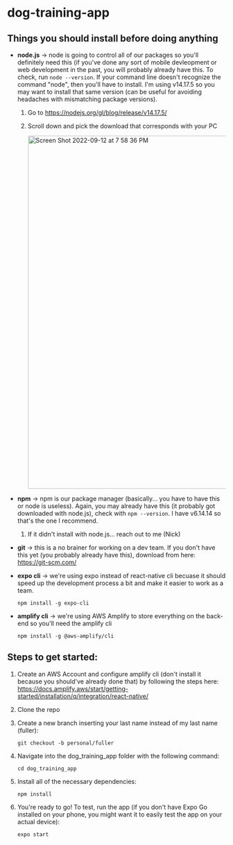 # dog-training-app

## Things you should install before doing anything ##

- **node.js** -> node is going to control all of our packages so you'll definitely need this (if you've done any sort of mobile devleopment or web development in the past, you will probably already have this. To check, run `node --version`. If your command line doesn't recognize the command "node", then you'll have to install. I'm using v14.17.5 so you may want to install that same version (can be useful for avoiding headaches with mismatching package versions).
    
    1. Go to https://nodejs.org/gl/blog/release/v14.17.5/
    2. Scroll down and pick the download that corresponds with your PC
   
        <img width="815" alt="Screen Shot 2022-09-12 at 7 58 36 PM" src="https://user-images.githubusercontent.com/62805062/189784391-13e92cd3-9b0c-4bab-aa88-c489e5e8abbf.png">

- **npm** -> npm is our package manager (basically... you have to have this or node is useless). Again, you may already have this (it probably got downloaded with node.js), check with `npm --version`. I have v6.14.14 so that's the one I recommend.

    1. If it didn't install with node.js... reach out to me (Nick)

- **git** -> this is a no brainer for working on a dev team. If you don't have this yet (you probably already have this), download from here: https://git-scm.com/


- **expo cli** -> we're using expo instead of react-native cli becuase it should speed up the development process a bit and make it easier to work as a team.
       
    `npm install -g expo-cli`

- **amplify cli** -> we're using AWS Amplify to store everything on the back-end so you'll need the amplify cli

    `npm install -g @aws-amplify/cli`

## Steps to get started: ##

1. Create an AWS Account and configure amplify cli (don't install it because you should've already done that) by following the steps here: https://docs.amplify.aws/start/getting-started/installation/q/integration/react-native/

2. Clone the repo

3. Create a new branch inserting your last name instead of my last name (fuller):

    `git checkout -b personal/fuller`

4. Navigate into the dog_training_app folder with the following command:

    `cd dog_training_app`
    
5. Install all of the necessary dependencies:

    `npm install`
    
6. You're ready to go! To test, run the app (if you don't have Expo Go installed on your phone, you might want it to easily test the app on your actual device):

    `expo start`
